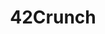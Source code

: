 ---
blog: https://42crunch.com/blog
facebook: https://facebook.com/42crunch
linkedin: https://linkedin.com/company/10993631
logohandle: 42crunch
sort: 42crunch
title: 42Crunch
twitter: https://x.com/42crunch
website: https://42crunch.com/
youtube: https://youtube.com/channel/UCf-ZvhppqoYecB9J48sSpaw
---